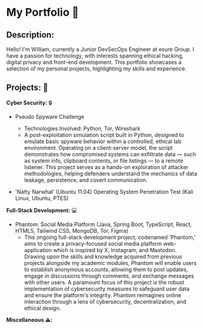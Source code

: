 # My Portfolio :page_facing_up:

## Description:
Hello! I'm William, currently a Junior DevSecOps Engineer at esure Group. I have a passion for technology, with interests spanning ethical hacking, digital privacy and front-end development. This portfolio showcases a selection of my personal projects, highlighting my skills and experience.

## Projects: :file_folder:

**Cyber Security:** :lock:
 * Pseudo Spyware Challenge
    * Technologies Involved: Python, Tor, Wireshark
    * A post-exploitation simulation script built in Python, designed to emulate basic spyware behavior within a controlled, ethical lab environment. Operating on a client-server model, the script demonstrates how compromised systems can exfiltrate data — such as system info, clipboard contents, or file listings — to a remote listener. This project serves as a hands-on exploration of attacker methodologies, helping defenders understand the mechanics of data leakage, persistence, and covert communication.
  
 * 'Natty Narwhal' (Ubuntu 11.04) Operating System Penetration Test (Kali Linux, Ubuntu, PTES)

**Full-Stack Development:** :computer:
* Phantom: Social Media Platform (Java, Spring Boot, TypeScript, React, HTML5, Tailwind CSS, MongoDB, Tor, Figma)
    * This ongoing full-stack development project, codenamed 'Phantom,' aims to create a privacy-focused social media platform web-application which is inspired by X, Instagram, and Mastodon. Drawing upon the skills and knowledge acquired from previous projects alongside my academic modules, Phantom will enable users to establish anonymous accounts, allowing them to post updates, engage in discussions through comments, and exchange messages with other users. A paramount focus of this project is the robust implementation of cybersecurity measures to safeguard user data and ensure the platform's integrity. Phantom reimagines online interaction through a lens of cybersecurity, decentralization, and ethical design.

**Miscellaneous :warning::**
